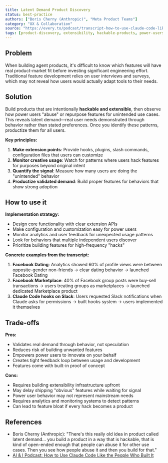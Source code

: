 ```yaml
---
title: Latent Demand Product Discovery
status: best-practice
authors: ["Boris Cherny (Anthropic)", "Meta Product Teams"]
category: "UX & Collaboration"
source: "https://every.to/podcast/transcript-how-to-use-claude-code-like-the-people-who-built-it"
tags: [product-discovery, extensibility, hackable-products, power-users, latent-demand]
---
```


## Problem

When building agent products, it's difficult to know which features will have real product-market fit before investing significant engineering effort. Traditional feature development relies on user interviews and surveys, which may not reveal how users would actually adapt tools to their needs.

## Solution

Build products that are intentionally **hackable and extensible**, then observe how power users "abuse" or repurpose features for unintended use cases. This reveals latent demand—real user needs demonstrated through behavior rather than stated preferences. Once you identify these patterns, productize them for all users.

**Key principles:**

1. **Make extension points**: Provide hooks, plugins, slash commands, configuration files that users can customize
2. **Monitor creative usage**: Watch for patterns where users hack features for purposes beyond original intent
3. **Quantify the signal**: Measure how many users are doing the "unintended" behavior
4. **Productize validated demand**: Build proper features for behaviors that show strong adoption

## How to use it

**Implementation strategy:**

- Design core functionality with clear extension APIs
- Make configuration and customization easy for power users
- Monitor analytics and user feedback for unexpected usage patterns
- Look for behaviors that multiple independent users discover
- Prioritize building features for high-frequency "hacks"

**Concrete examples from the transcript:**

1. **Facebook Dating**: Analytics showed 60% of profile views were between opposite-gender non-friends → clear dating behavior → launched Facebook Dating
2. **Facebook Marketplace**: 40% of Facebook group posts were buy-sell transactions → users treating groups as marketplaces → launched dedicated Marketplace product
3. **Claude Code hooks on Slack**: Users requested Slack notifications when Claude asks for permissions → built hooks system → users implemented it themselves

## Trade-offs

**Pros:**

- Validates real demand through behavior, not speculation
- Reduces risk of building unwanted features
- Empowers power users to innovate on your behalf
- Creates tight feedback loop between usage and development
- Features come with built-in proof of concept

**Cons:**

- Requires building extensibility infrastructure upfront
- May delay shipping "obvious" features while waiting for signal
- Power user behavior may not represent mainstream needs
- Requires analytics and monitoring systems to detect patterns
- Can lead to feature bloat if every hack becomes a product

## References

* Boris Cherny (Anthropic): "There's this really old idea in product called latent demand... you build a product in a way that is hackable, that is kind of open-ended enough that people can abuse it for other use cases. Then you see how people abuse it and then you build for that."
* [AI & I Podcast: How to Use Claude Code Like the People Who Built It](https://every.to/podcast/transcript-how-to-use-claude-code-like-the-people-who-built-it)

